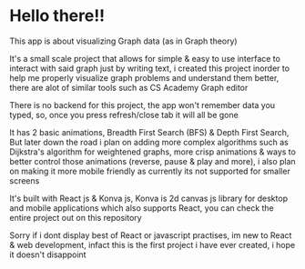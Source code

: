 # Hello there!!
This app is about visualizing Graph data (as in Graph theory)


It's a small scale project that allows for simple & easy to use interface to interact with said graph just by writing text, i created this project inorder to help me properly visualize graph problems and understand them better, there are alot of similar tools such as CS Academy Graph editor


There is no backend for this project, the app won't remember data you typed, so, once you press refresh/close tab it will all be gone


It has 2 basic animations, Breadth First Search (BFS) & Depth First Search, But later down the road i plan on adding more complex algorithms such as Dijkstra's algorithm for weightened graphs, more crisp animations & ways to better control those animations (reverse, pause & play and more), i also plan on making it more mobile friendly as currently its not supported for smaller screens


It's built with React js & Konva js, Konva is 2d canvas js library for desktop and mobile applications which also supports React, you can check the entire project out on this repository

Sorry if i dont display best of React or javascript practises, im new to React & web development, infact this is the first project i have ever created, i hope it doesn't disappoint

